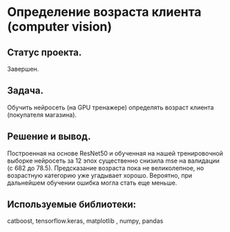 # Определение возраста клиента (computer vision)
## Статус проекта.
Завершен.
## Задача. 
Обучить нейросеть (на GPU тренажере) определять возраст клиента (покупателя магазина). 
## Решение и вывод. 
Построенная на основе ResNet50 и обученная на нашей тренировочной выборке нейросеть за 12 эпох существенно снизила mse на валидации (с 682 до 78.5). Предсказание возраста пока не великолепное, но возрастную категорию уже угадывает хорошо. Вероятно, при дальнейшем обучении ошибка могла стать еще меньше.
## Используемые библиотеки:
catboost, tensorflow.keras, matplotlib , numpy, pandas
